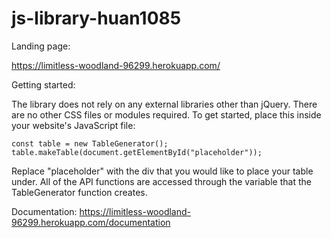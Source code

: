 # js-library-huan1085

Landing page:

https://limitless-woodland-96299.herokuapp.com/

Getting started:

The library does not rely on any external libraries other than jQuery. There are no other CSS files or modules required. To get started, place this inside your website's JavaScript file:
```
const table = new TableGenerator();
table.makeTable(document.getElementById("placeholder"));
```
Replace "placeholder" with the div that you would like to place your table under. All of the API functions are accessed through the variable that the TableGenerator function creates.

Documentation:
https://limitless-woodland-96299.herokuapp.com/documentation

